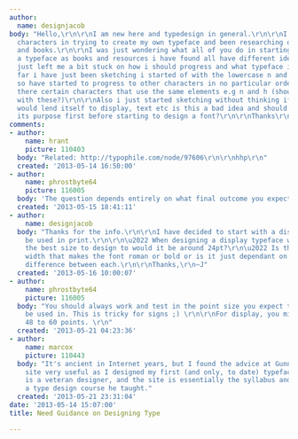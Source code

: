 ```yaml
---
author:
  name: designjacob
body: "Hello,\r\n\r\nI am new here and typedesign in general.\r\n\r\nI have been sketching
  characters in trying to create my own typeface and been researching on various websites
  and books.\r\n\r\nI was just wondering what all of you do in starting to design
  a typeface as books and resources i have found all have different ideas which has
  just left me a bit stuck on how i should progress and what typeface i should design.\r\n\r\nSo
  far i have just been sketching i started of with the lowercase n and liked the look
  so have started to progress to other characters in no particular order or fashion.\r\n\r\nIs
  there certain characters that use the same elements e.g n and h (should i start
  with these?)\r\n\r\nAlso i just started sketching without thinking if the typeface
  would lend itself to display, text etc is this a bad idea and should you think of
  its purpose first before starting to design a font?\r\n\r\nThanks\r\n\r\n[img:sites/default/files/old-images/Sketchbook_5419.1.png]"
comments:
- author:
    name: hrant
    picture: 110403
  body: "Related: http://typophile.com/node/97606\r\n\r\nhhp\r\n"
  created: '2013-05-14 16:50:00'
- author:
    name: phrostbyte64
    picture: 116005
  body: 'The question depends entirely on what final outcome you expect. '
  created: '2013-05-15 18:41:11'
- author:
    name: designjacob
  body: "Thanks for the info.\r\n\r\nI have decided to start with a display font to
    be used in print.\r\n\r\n\u2022 When designing a display typeface what is usually
    the best size to design to would it be around 24pt?\r\n\u2022 Is there a specific
    width that makes the font roman or bold or is it just dependant on the visual
    difference between each.\r\n\r\nThanks,\r\n~J"
  created: '2013-05-16 10:00:07'
- author:
    name: phrostbyte64
    picture: 116005
  body: "You should always work and test in the point size you expect the font to
    be used in. This is tricky for signs ;) \r\n\r\nFor display, you might consider
    48 to 60 points. \r\n"
  created: '2013-05-21 04:23:36'
- author:
    name: marcox
    picture: 110443
  body: "It's ancient in Internet years, but I found the advice at Gunnlaugur Briem's
    site very useful as I designed my first (and only, to date) typeface.\r\n\r\nhttp://briem.net\r\n\r\nBriem
    is a veteran designer, and the site is essentially the syllabus and notes from
    a type design course he taught."
  created: '2013-05-21 23:31:04'
date: '2013-05-14 15:07:00'
title: Need Guidance on Designing Type

---
```

